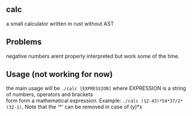 ## calc
a small calculator written in rust without AST

## Problems
negative numbers arent properly interpreted but work some of the time.

## Usage (not working for now)
the main usage will be `./calc [EXPRESSION]` where EXPRESSION is a string of numbers, operators and brackets <br>
form form a mathematical expression. Example: `./calc (12-43)*54*37/2*(32-1)`, Note that the '*' can be removed in case of (y)\*x